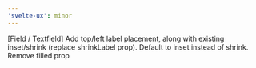 ```yaml
---
'svelte-ux': minor
---
```


[Field / Textfield] Add top/left label placement, along with existing inset/shrink (replace shrinkLabel prop). Default to inset instead of shrink. Remove filled prop
